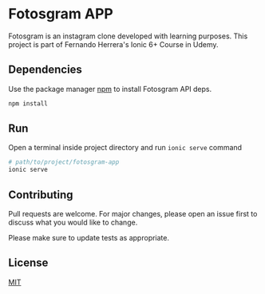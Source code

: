 # Fotosgram APP

Fotosgram is an instagram clone developed with learning purposes. This project is part of Fernando Herrera's Ionic 6+ Course in Udemy. 

## Dependencies

Use the package manager [npm](https://www.npmjs.com/) to install Fotosgram API deps.

```bash
npm install
```

## Run

Open a terminal inside project directory and run `ionic serve` command

```bash
# path/to/project/fotosgram-app
ionic serve
```

## Contributing
Pull requests are welcome. For major changes, please open an issue first to discuss what you would like to change.

Please make sure to update tests as appropriate.

## License
[MIT](https://choosealicense.com/licenses/mit/)